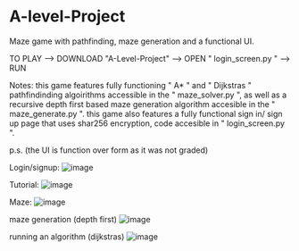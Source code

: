 # A-level-Project
Maze game with pathfinding, maze generation and a functional UI.

TO PLAY --> DOWNLOAD "A-Level-Project" --> OPEN " login_screen.py " --> RUN

Notes: this game features fully functioning " A* " and " Dijkstras " pathfindinding algoirithms accessible in the " maze_solver.py ", as well as a recursive depth first based maze generation algorithm accesible in the " maze_generate.py ". this game also features a fully functional sign in/ sign up page that uses shar256 encryption, code accesible in " login_screen.py ".

p.s. (the UI is function over form as it was not graded)

Login/signup:
![image](https://github.com/UBERCOW123/A-level-Project/assets/110287342/03070631-2501-41ce-aedf-565451d9d3cd)

Tutorial:
![image](https://github.com/UBERCOW123/A-level-Project/assets/110287342/3e6fd426-45f8-46b2-8c48-00a86cb8d4b5)

Maze:
![image](https://github.com/UBERCOW123/A-level-Project/assets/110287342/2bf998bc-f5f1-4e21-af0c-d4699c02d0d3)

maze generation (depth first)
![image](https://github.com/UBERCOW123/A-level-Project/assets/110287342/b32d5b02-2825-4fbc-8130-4b1ed10c035d)

running an algorithm (dijkstras)
![image](https://github.com/UBERCOW123/A-level-Project/assets/110287342/2b87d059-e4c4-4bfa-b44c-6b41f37ef783)
